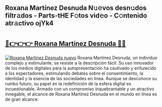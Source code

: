## Roxana Martínez Desnuda N𝚞𝚎vos desn𝚞dos filtr𝚊dos - Parts-tHE F𝚘tos vid𝚎o - C𝚘ntenido atr𝚊ctivo ojYk4

# <h2><a href="http://mb9u2g.tromn.icu/?c=Roxana+Mart%c3%adnez+Desnuda">🔗👉👉👉 Roxana Martínez Desnuda 🔗🔗</a></h2>

[![Roxana Martínez Desnuda nuevo](https://i.imgur.com/pEAQMta.gif)](http://mb9u2g.tromn.icu/?c=Roxana+Mart%c3%adnez+Desnuda)
Roxana Martínez Desnuda, un individuo complejo y estimulante, se resiste a la descripción fácil. Su uso innovador de los medios digitales para la autopresentación ha cautivado y enfurecido a los espectadores, estimulando debates sobre el consentimiento, la identidad y la esencia de las sociedades en línea. Aunque se desconoce su rumbo futuro, su papel en la redefinición de la esfera digital es incuestionable. Armado con un compromiso inquebrantable y un atractivo innegable, el alcance de Roxana Martínez Desnuda en el mundo en línea es de gran alcance.
